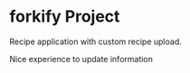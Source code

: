 # forkify Project

Recipe application with custom recipe upload.

Nice experience to update information
